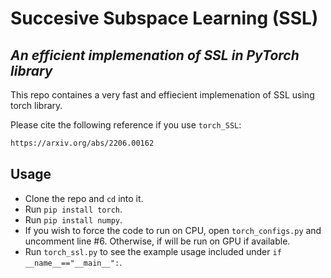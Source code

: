 # Succesive Subspace Learning (SSL)
## _An efficient implemenation of SSL in PyTorch library_

This repo containes a very fast and effiecient implemenation of SSL using torch library. 

Please cite the following reference if you use `torch_SSL`:
```sh
https://arxiv.org/abs/2206.00162
```

## Usage
- Clone the repo and `cd` into it.
- Run `pip install torch`.
- Run `pip install numpy`.
- If you wish to force the code to run on CPU, open `torch_configs.py` and uncomment line #6. Otherwise, if will be run on GPU if available. 
- Run `torch_ssl.py` to see the example usage included under `if __name__=="__main__":`.
